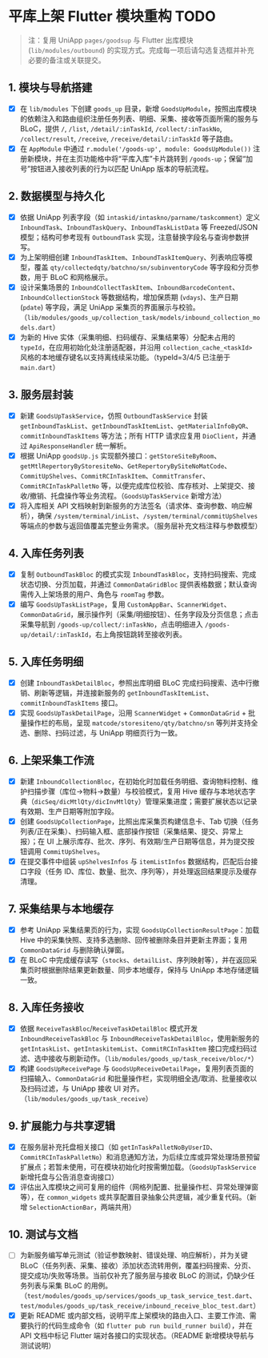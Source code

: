 # 平库上架 Flutter 模块重构 TODO

> 注：复用 UniApp `pages/goodsup` 与 Flutter 出库模块 (`lib/modules/outbound`) 的实现方式。完成每一项后请勾选复选框并补充必要的备注或关联提交。

## 1. 模块与导航搭建
- [x] 在 `lib/modules` 下创建 `goods_up` 目录，新增 `GoodsUpModule`，按照出库模块的依赖注入和路由组织注册任务列表、明细、采集、接收等页面所需的服务与 BLoC，提供 `/`, `/list`, `/detail/:inTaskId`, `/collect/:inTaskNo`, `/collect/result`, `/receive`, `/receive/detail/:inTaskId` 等子路由。
- [x] 在 `AppModule` 中通过 `r.module('/goods-up', module: GoodsUpModule())` 注册新模块，并在主页功能格中将“平库入库”卡片跳转到 `/goods-up`；保留“加号”按钮进入接收列表的行为以匹配 UniApp 版本的导航流程。

## 2. 数据模型与持久化
- [x] 依据 UniApp 列表字段（如 `intaskid/intaskno/parname/taskcomment`）定义 `InboundTask`、`InboundTaskQuery`、`InboundTaskListData` 等 Freezed/JSON 模型；结构可参考现有 `OutboundTask` 实现，注意替换字段名与查询参数拼写。
- [x] 为上架明细创建 `InboundTaskItem`、`InboundTaskItemQuery`、列表响应等模型，覆盖 `qty/collectedqty/batchno/sn/subinventoryCode` 等字段和分页参数，用于 BLoC 和网格展示。
- [x] 设计采集场景的 `InboundCollectTaskItem`、`InboundBarcodeContent`、`InboundCollectionStock` 等数据结构，增加保质期 (`vdays`)、生产日期 (`pdate`) 等字段，满足 UniApp 采集页的界面展示与校验。（`lib/modules/goods_up/collection_task/models/inbound_collection_models.dart`）
- [x] 为新的 Hive 实体（采集明细、扫码缓存、采集结果等）分配未占用的 `typeId`，在应用初始化处注册适配器，并沿用 `collection_cache_<taskId>` 风格的本地缓存键名以支持离线续采功能。（typeId=3/4/5 已注册于 `main.dart`）

## 3. 服务层封装
- [x] 新建 `GoodsUpTaskService`，仿照 `OutboundTaskService` 封装 `getInboundTaskList`、`getInboundTaskItemList`、`getMaterialInfoByQR`、`commitInboundTaskItems` 等方法；所有 HTTP 请求应复用 `DioClient`，并通过 `ApiResponseHandler` 统一解析。
- [x] 根据 UniApp `goodsUp.js` 实现额外接口：`getStoreSiteByRoom`、`getMtlRepertoryByStoresiteNo`、`GetRepertoryBySiteNoMatCode`、`CommitUpShelves`、`CommitRCInTaskItem`、`CommitTransfer`、`CommitRCInTaskPalletNo` 等，以便完成库位校验、库存核对、上架提交、接收/撤销、托盘操作等业务流程。（`GoodsUpTaskService` 新增方法）
- [x] 将入库相关 API 文档映射到新服务的方法签名（请求体、查询参数、响应解析），确保 `/system/terminal/inList`、`/system/terminal/commitUpShelves` 等端点的参数与返回值覆盖完整业务需求。（服务层补充文档注释与参数模型）

## 4. 入库任务列表
- [x] 复制 `OutboundTaskBloc` 的模式实现 `InboundTaskBloc`，支持扫码搜索、完成状态切换、分页加载，并通过 `CommonDataGridBloc` 提供表格数据；默认查询需传入上架场景的用户、角色与 `roomTag` 参数。
- [x] 编写 `GoodsUpTaskListPage`，复用 `CustomAppBar`、`ScannerWidget`、`CommonDataGrid`，展示操作列（采集/明细按钮）、任务字段及分页信息；点击采集导航到 `/goods-up/collect/:inTaskNo`，点击明细进入 `/goods-up/detail/:inTaskId`，右上角按钮跳转至接收列表。

## 5. 入库任务明细
- [x] 创建 `InboundTaskDetailBloc`，参照出库明细 BLoC 完成扫码搜索、选中行撤销、刷新等逻辑，并连接新服务的 `getInboundTaskItemList`、`commitInboundTaskItems` 接口。
- [x] 实现 `GoodsUpTaskDetailPage`，沿用 `ScannerWidget` + `CommonDataGrid` + 批量操作栏的布局，呈现 `matcode/storesiteno/qty/batchno/sn` 等列并支持全选、删除、扫码过滤，与 UniApp 明细页行为一致。

## 6. 上架采集工作流
- [x] 新建 `InboundCollectionBloc`，在初始化时加载任务明细、查询物料控制、维护扫描步骤（库位→物料→数量）与校验模式，复用 Hive 缓存与本地状态字典（`dicSeq/dicMtlQty/dicInvMtlQty`）管理采集进度；需要扩展状态以记录有效期、生产日期等附加字段。
- [x] 创建 `GoodsUpCollectionPage`，比照出库采集页构建信息卡、Tab 切换（任务列表/正在采集）、扫码输入框、底部操作按钮（采集结果、提交、异常上报）；在 UI 上展示库存、批次、序列、有效期/生产日期等信息，并为提交按钮调用 `CommitUpShelves`。
- [x] 在提交事件中组装 `upShelvesInfos` 与 `itemListInfos` 数据结构，匹配后台接口字段（任务 ID、库位、数量、批次、序列等），并处理返回结果提示及缓存清理。

## 7. 采集结果与本地缓存
- [x] 参考 UniApp 采集结果页的行为，实现 `GoodsUpCollectionResultPage`：加载 Hive 中的采集快照、支持多选删除、回传被删除条目并更新主界面；复用 `CommonDataGrid` 与删除确认弹窗。
- [x] 在 BLoC 中完成缓存读写（`stocks`、`detailList`、序列映射等），并在返回采集页时根据删除结果更新数量、同步本地缓存，保持与 UniApp 本地存储逻辑一致。

## 8. 入库任务接收
- [x] 依据 `ReceiveTaskBloc`/`ReceiveTaskDetailBloc` 模式开发 `InboundReceiveTaskBloc` 与 `InboundReceiveTaskDetailBloc`，使用新服务的 `getIntaskList`、`getIntaskitemList`、`CommitRCInTaskItem` 接口完成扫码过滤、选中接收与刷新动作。（`lib/modules/goods_up/task_receive/bloc/*`）
- [x] 构建 `GoodsUpReceivePage` 与 `GoodsUpReceiveDetailPage`，复用列表页面的扫描输入、`CommonDataGrid` 和批量操作栏，实现明细全选/取消、批量接收以及扫码过滤，与 UniApp 接收 UI 对齐。（`lib/modules/goods_up/task_receive`）

## 9. 扩展能力与共享逻辑
- [x] 在服务层补充托盘相关接口（如 `getInTaskPalletNoByUserID`、`CommitRCInTaskPalletNo`）和消息通知方法，为后续立库或异常处理场景预留扩展点；若暂未使用，可在模块初始化时按需懒加载。（`GoodsUpTaskService` 新增托盘与公告消息查询接口）
- [x] 评估出入库模块之间可复用的组件（网格列配置、批量操作栏、异常处理弹窗等），在 `common_widgets` 或共享配置目录抽象公共逻辑，减少重复代码。（新增 `SelectionActionBar`，两端共用）

## 10. 测试与文档
- [ ] 为新服务编写单元测试（验证参数映射、错误处理、响应解析），并为关键 BLoC（任务列表、采集、接收）添加状态流转用例，覆盖扫码搜索、分页、提交成功/失败等场景。当前仅补充了服务层与接收 BLoC 的测试，仍缺少任务列表与采集 BLoC 的用例。（`test/modules/goods_up/services/goods_up_task_service_test.dart`、`test/modules/goods_up/task_receive/inbound_receive_bloc_test.dart`）
- [x] 更新 README 或内部文档，说明平库上架模块的路由入口、主要工作流、需要执行的代码生成命令（如 `flutter pub run build_runner build`），并在 API 文档中标记 Flutter 端对各接口的实现状态。（README 新增模块导航与测试说明）
